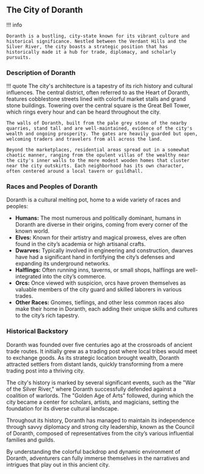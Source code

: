 
## The City of Doranth

!!! info 
    
    Doranth is a bustling, city-state known for its vibrant culture and historical significance. Nestled between the Verdant Hills and the Silver River, the city boasts a strategic position that has historically made it a hub for trade, diplomacy, and scholarly pursuits.

### Description of Doranth

!!! quote
    The city's architecture is a tapestry of its rich history and cultural influences. The central district, often referred to as the Heart of Doranth, features cobblestone streets lined with colorful market stalls and grand stone buildings. Towering over the central square is the Great Bell Tower, which rings every hour and can be heard throughout the city.

    The walls of Doranth, built from the pale grey stone of the nearby quarries, stand tall and are well-maintained, evidence of the city's wealth and ongoing prosperity. The gates are heavily guarded but open, welcoming traders and travelers from all across the land.

    Beyond the marketplaces, residential areas spread out in a somewhat chaotic manner, ranging from the opulent villas of the wealthy near the city's inner walls to the more modest wooden homes that cluster near the city outskirts. Each neighborhood has its own character, often centered around a local tavern or guildhall.


### Races and Peoples of Doranth

Doranth is a cultural melting pot, home to a wide variety of races and peoples:

- **Humans:** The most numerous and politically dominant, humans in Doranth are diverse in their origins, coming from every corner of the known world.
- **Elves:** Known for their artistry and magical prowess, elves are often found in the city’s academia or high artisanal crafts.
- **Dwarves:** Typically involved in engineering and construction, dwarves have had a significant hand in fortifying the city’s defenses and expanding its underground networks.
- **Halflings:** Often running inns, taverns, or small shops, halflings are well-integrated into the city’s commerce.
- **Orcs:** Once viewed with suspicion, orcs have proven themselves as valuable members of the city guard and skilled laborers in various trades.
- **Other Races:** Gnomes, tieflings, and other less common races also make their home in Doranth, each adding their unique skills and cultures to the city’s rich tapestry.

### Historical Backstory

Doranth was founded over five centuries ago at the crossroads of ancient trade routes. It initially grew as a trading post where local tribes would meet to exchange goods. As its strategic location brought wealth, Doranth attracted settlers from distant lands, quickly transforming from a mere trading post into a thriving city.

The city's history is marked by several significant events, such as the "War of the Silver River," where Doranth successfully defended against a coalition of warlords. The "Golden Age of Arts" followed, during which the city became a center for scholars, artists, and magicians, setting the foundation for its diverse cultural landscape.

Throughout its history, Doranth has managed to maintain its independence through savvy diplomacy and strong city leadership, known as the Council of Doranth, composed of representatives from the city’s various influential families and guilds.

By understanding the colorful backdrop and dynamic environment of Doranth, adventurers can fully immerse themselves in the narratives and intrigues that play out in this ancient city.
